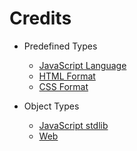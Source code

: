 # Credits

- Predefined Types
	- [JavaScript Language](https://developer.mozilla.org/en-US/docs/Web/JavaScript/)
	- [HTML Format](https://developer.mozilla.org/en-US/docs/Web/HTML/)
	- [CSS Format](https://developer.mozilla.org/en-US/docs/Web/CSS/)

- Object Types
	- [JavaScript stdlib](https://developer.mozilla.org/en-US/docs/Web/JavaScript/Reference/Global_Objects/)
	- [Web](https://developer.mozilla.org/en-US/docs/Web/API/)
